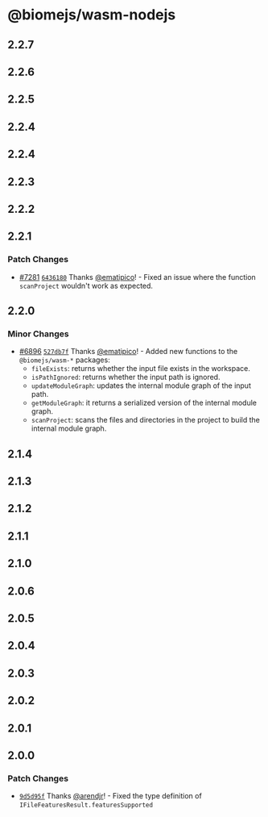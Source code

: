 # @biomejs/wasm-nodejs

## 2.2.7

## 2.2.6

## 2.2.5

## 2.2.4

## 2.2.4

## 2.2.3

## 2.2.2

## 2.2.1

### Patch Changes

- [#7281](https://github.com/biomejs/biome/pull/7281) [`6436180`](https://github.com/biomejs/biome/commit/6436180f4a3b257e2de018bac45c99a76eff58be) Thanks [@ematipico](https://github.com/ematipico)! - Fixed an issue where the function `scanProject` wouldn't work as expected.

## 2.2.0

### Minor Changes

- [#6896](https://github.com/biomejs/biome/pull/6896) [`527db7f`](https://github.com/biomejs/biome/commit/527db7f7c142f8c95c6d4513603530220a4cc95c) Thanks [@ematipico](https://github.com/ematipico)! - Added new functions to the `@biomejs/wasm-*` packages:
  - `fileExists`: returns whether the input file exists in the workspace.
  - `isPathIgnored`: returns whether the input path is ignored.
  - `updateModuleGraph`: updates the internal module graph of the input path.
  - `getModuleGraph`: it returns a serialized version of the internal module graph.
  - `scanProject`: scans the files and directories in the project to build the internal module graph.

## 2.1.4

## 2.1.3

## 2.1.2

## 2.1.1

## 2.1.0

## 2.0.6

## 2.0.5

## 2.0.4

## 2.0.3

## 2.0.2

## 2.0.1

## 2.0.0

### Patch Changes

- [`9d5d95f`](https://github.com/biomejs/biome/commit/9d5d95fffd5734522c8911db18c6d16ee6a96756) Thanks [@arendjr](https://github.com/arendjr)! - Fixed the type definition of `IFileFeaturesResult.featuresSupported`
